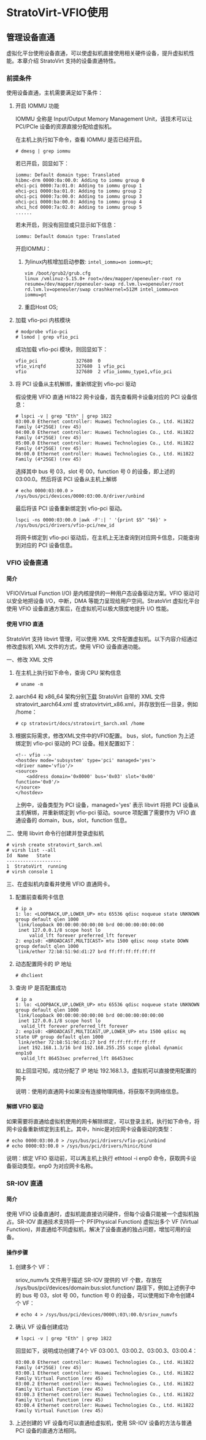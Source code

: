 # StratoVirt-VFIO使用

## 管理设备直通

虚拟化平台使用设备直通，可以使虚拟机直接使用相关硬件设备，提升虚拟机性能。本章介绍 StratoVirt 支持的设备直通特性。

### 前提条件

使用设备直通，主机需要满足如下条件：

1. 开启 IOMMU 功能

   IOMMU 全称是 Input/Output Memory Management Unit，该技术可以让 PCI/PCIe 设备的资源直接分配给虚拟机。

   在主机上执行如下命令，查看 IOMMU 是否已经开启。

   ```shell
   # dmesg | grep iommu
   ```

   若已开启，回显如下：

   ```shell
   iommu: Default domain type: Translated
   hibmc-drm 0000:0a:00.0: Adding to iommu group 0
   ehci-pci 0000:7a:01.0: Adding to iommu group 1
   ehci-pci 0000:ba:01.0: Adding to iommu group 2
   ohci-pci 0000:7a:00.0: Adding to iommu group 3
   ohci-pci 0000:ba:00.0: Adding to iommu group 4
   xhci_hcd 0000:7a:02.0: Adding to iommu group 5
   ......
   ```

   若未开启，则没有回显或只显示如下信息：

   ```shell
   iommu: Default domain type: Translated
   ```

   开启IOMMU：

   1. 为linux内核增加启动参数: `intel_iommu=on iommu=pt`;

      ```shell
      vim /boot/grub2/grub.cfg
      linux /vmlinuz-5.15.0+ root=/dev/mapper/openeuler-root ro resume=/dev/mapper/openeuler-swap rd.lvm.lv=openeuler/root rd.lvm.lv=openeuler/swap crashkernel=512M intel_iommu=on iommu=pt
      ```

   2. 重启Host OS;

2. 加载 vfio-pci 内核模块

   ```shell
   # modprobe vfio-pci
   # lsmod | grep vfio_pci
   ```

   成功加载 vfio-pci 模块，则回显如下：

   ```shell
   vfio_pci              327680  0
   vfio_virqfd           327680  1 vfio_pci
   vfio                  327680  2 vfio_iommu_type1,vfio_pci
   ```

3. 将 PCI 设备从主机解绑，重新绑定到 vfio-pci 驱动

   假设使用 VFIO 直通 Hi1822 网卡设备，首先查看网卡设备对应的 PCI 设备信息：

   ```shell
   # lspci -v | grep "Eth" | grep 1822
   03:00.0 Ethernet controller: Huawei Technologies Co., Ltd. Hi1822 Family (4*25GE) (rev 45)
   04:00.0 Ethernet controller: Huawei Technologies Co., Ltd. Hi1822 Family (4*25GE) (rev 45)
   05:00.0 Ethernet controller: Huawei Technologies Co., Ltd. Hi1822 Family (4*25GE) (rev 45)
   06:00.0 Ethernet controller: Huawei Technologies Co., Ltd. Hi1822 Family (4*25GE) (rev 45)
   ```

   选择其中 bus 号 03，slot 号 00，function 号 0 的设备，即上述的 03:00.0。然后将该 PCI 设备从主机上解绑

   ```shell
   # echo 0000:03:00.0 > /sys/bus/pci/devices/0000:03:00.0/driver/unbind
   ```

   最后将该 PCI 设备重新绑定到 vfio-pci 驱动。

   ```shell
   lspci -ns 0000:03:00.0 |awk -F':| ' '{print $5" "$6}' > /sys/bus/pci/drivers/vfio-pci/new_id
   ```

   将网卡绑定到 vfio-pci 驱动后，在主机上无法查询到对应网卡信息，只能查询到对应的 PCI 设备信息。

### VFIO 设备直通

#### 简介

VFIO(Virtual Function I/O) 是内核提供的一种用户态设备驱动方案。VFIO 驱动可以安全地把设备 I/O，中断，DMA 等能力呈现给用户空间。StratoVirt 虚拟化平台使用 VFIO 设备直通方案后，在虚拟机可以极大限度地提升 I/O 性能。

#### 使用 VFIO 直通

StratoVirt 支持 libvirt 管理，可以使用 XML 文件配置虚拟机。以下内容介绍通过修改虚拟机 XML 文件的方式，使用 VFIO 设备直通功能。

一、修改 XML 文件

1. 在主机上执行如下命令，查询 CPU 架构信息

   ```shell
   # uname -m
   ```

2. aarch64 和 x86_64 架构分别[下载](https://gitee.com/openeuler/stratovirt/tree/master/docs) StratoVirt 自带的 XML 文件 stratovirt_aarch64.xml 或 stratovirtvirt_x86.xml，并存放到任一目录，例如 /home：

   ```shell
   # cp stratovirt/docs/stratovirt_$arch.xml /home
   ```

3. 根据实际需求，修改XML文件中的VFIO配置。 bus，slot，function 为上述绑定到 vfio-pci 驱动的 PCI 设备。相关配置如下：

   ```shell
   <!-- vfio -->
   <hostdev mode='subsystem' type='pci' managed='yes'>
   <driver name='vfio'/>
   <source>
       <address domain='0x0000' bus='0x03' slot='0x00' function='0x0'/>
   </source>
   </hostdev>
   ```

   上例中，设备类型为 PCI 设备，managed='yes' 表示 libvirt 将把 PCI 设备从主机解绑，并重新绑定到 vfio-pci 驱动。source 项配置了需要作为 VFIO 直通设备的 domain，bus，slot，function 信息。

二、使用 libvirt 命令行创建并登录虚拟机

```shell
# virsh create stratovirt_$arch.xml
# virsh list --all
Id  Name   State
--------------------
1  StratoVirt  running
# virsh console 1
```

三、在虚拟机内查看并使用 VFIO 直通网卡。

1. 配置前查看网卡信息

   ```shell
   # ip a
   1: lo: <LOOPBACK,UP,LOWER_UP> mtu 65536 qdisc noqueue state UNKNOWN group default qlen 1000
    link/loopback 00:00:00:00:00:00 brd 00:00:00:00:00:00
    inet 127.0.0.1/8 scope host lo
        valid_lft forever preferred_lft forever
   2: enp1s0: <BROADCAST,MULTICAST> mtu 1500 qdisc noop state DOWN group default qlen 1000
    link/ether 72:b8:51:9d:d1:27 brd ff:ff:ff:ff:ff:ff
   ```

2. 动态配置网卡的 IP 地址

   ```shell
   # dhclient
   ```

3. 查询 IP 是否配置成功

   ```shell
   # ip a
   1: lo: <LOOPBACK,UP,LOWER_UP> mtu 65536 qdisc noqueue state UNKNOWN group default qlen 1000
    link/loopback 00:00:00:00:00:00 brd 00:00:00:00:00:00
    inet 127.0.0.1/8 scope host lo
     valid_lft forever preferred_lft forever
   2: enp1s0: <BROADCAST,MULTICAST,UP,LOWER_UP> mtu 1500 qdisc mq state UP group default qlen 1000
    link/ether 72:b8:51:9d:d1:27 brd ff:ff:ff:ff:ff:ff
    inet 192.168.1.3/16 brd 192.168.255.255 scope global dynamic enp1s0
     valid_lft 86453sec preferred_lft 86453sec
   ```

   如上回显可知，成功分配了 IP 地址 192.168.1.3，虚拟机可以直接使用配置的网卡

   说明：使用的直通网卡如果没有连接物理网络，将获取不到网络信息。

#### 解绑 VFIO 驱动

如果需要将直通给虚拟机使用的网卡解除绑定，可以登录主机，执行如下命令，将网卡设备重新绑定到主机上。其中，hinic是对应网卡设备驱动的类型：

```shell
# echo 0000:03:00.0 > /sys/bus/pci/drivers/vfio-pci/unbind
# echo 0000:03:00.0 > /sys/bus/pci/drivers/hinic/bind
```

说明：绑定 VFIO 驱动前，可以再主机上执行 ethtool -i enp0 命令，获取网卡设备驱动类型。enp0 为对应网卡名称。

### SR-IOV 直通

#### 简介

使用 VFIO 设备直通时，虚拟机能直接访问硬件，但每个设备只能被一个虚拟机独占。SR-IOV 直通技术支持将一个 PF(Physical Function) 虚拟出多个 VF (Virtual Function)，并直通给不同虚拟机，解决了设备直通的独占问题，增加可用的设备。

#### 操作步骤

1. 创建多个 VF：

   sriov_numvfs 文件用于描述 SR-IOV 提供的 VF 个数，存放在 /sys/bus/pci/devices/domain\:bus\:slot.function/ 路径下，例如上述例子中的 bus 号 03，slot 号 00，function 号 0 的设备，可以使用如下命令创建4个 VF：

   ```shell
   # echo 4 > /sys/bus/pci/devices/0000\:03\:00.0/sriov_numvfs
   ```

2. 确认 VF 设备创建成功

   ```shell
   # lspci -v | grep "Eth" | grep 1822
   ```

   回显如下，说明成功创建了4个 VF 03:00.1、03:00.2、03:00.3、03:00.4：

   ```shell
   03:00.0 Ethernet controller: Huawei Technologies Co., Ltd. Hi1822 Family (4*25GE) (rev 45)
   03:00.1 Ethernet controller: Huawei Technologies Co., Ltd. Hi1822 Family Virtual Function (rev 45)
   03:00.2 Ethernet controller: Huawei Technologies Co., Ltd. Hi1822 Family Virtual Function (rev 45)
   03:00.3 Ethernet controller: Huawei Technologies Co., Ltd. Hi1822 Family Virtual Function (rev 45)
   03:00.4 Ethernet controller: Huawei Technologies Co., Ltd. Hi1822 Family Virtual Function (rev 45)
   ```

3. 上述创建的 VF 设备均可以直通给虚拟机，使用 SR-IOV 设备的方法与普通 PCI 设备的直通方法相同。
